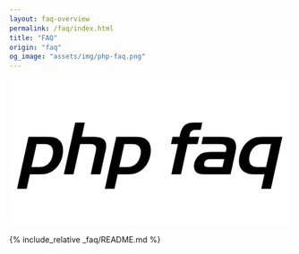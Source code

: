 ```yaml
---
layout: faq-overview
permalink: /faq/index.html
title: "FAQ"
origin: "faq"
og_image: "assets/img/php-faq.png"
---
```

<div style="text-align:center;">
    <img src="/assets/img/php-faq.png" alt="PHP FAQ">
</div>

{% include_relative _faq/README.md %}

